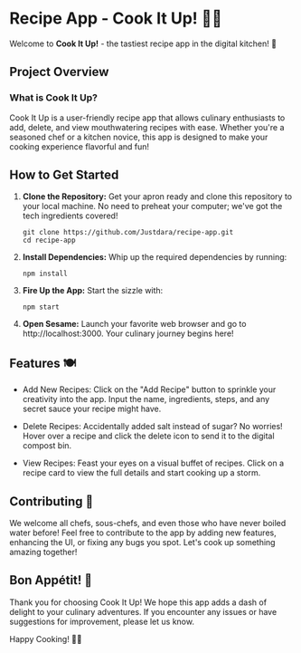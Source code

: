 # Recipe App - Cook It Up! 🍳📱

Welcome to **Cook It Up!** - the tastiest recipe app in the digital kitchen! 🎉

## Project Overview

### What is Cook It Up?

Cook It Up is a user-friendly recipe app that allows culinary enthusiasts to add, delete, and view mouthwatering recipes with ease. Whether you're a seasoned chef or a kitchen novice, this app is designed to make your cooking experience flavorful and fun!

## How to Get Started

1. **Clone the Repository:**
   Get your apron ready and clone this repository to your local machine. No need to preheat your computer; we've got the tech ingredients covered!

   ```
   git clone https://github.com/Justdara/recipe-app.git
   cd recipe-app
   ```

2. **Install Dependencies:**
   Whip up the required dependencies by running:
   ```
   npm install
   ```
3. **Fire Up the App:**
   Start the sizzle with:
   ```
   npm start
   ```
4. **Open Sesame:**
   Launch your favorite web browser and go to http://localhost:3000. Your culinary journey begins here!

## Features 🍽️

- Add New Recipes:
  Click on the "Add Recipe" button to sprinkle your creativity into the app.
  Input the name, ingredients, steps, and any secret sauce your recipe might have.

- Delete Recipes:
  Accidentally added salt instead of sugar? No worries!
  Hover over a recipe and click the delete icon to send it to the digital compost bin.

- View Recipes:
  Feast your eyes on a visual buffet of recipes.
  Click on a recipe card to view the full details and start cooking up a storm.

## Contributing 🍰

We welcome all chefs, sous-chefs, and even those who have never boiled water before! Feel free to contribute to the app by adding new features, enhancing the UI, or fixing any bugs you spot. Let's cook up something amazing together!

## Bon Appétit! 🎊

Thank you for choosing Cook It Up! We hope this app adds a dash of delight to your culinary adventures. If you encounter any issues or have suggestions for improvement, please let us know.

Happy Cooking! 🥂✨
